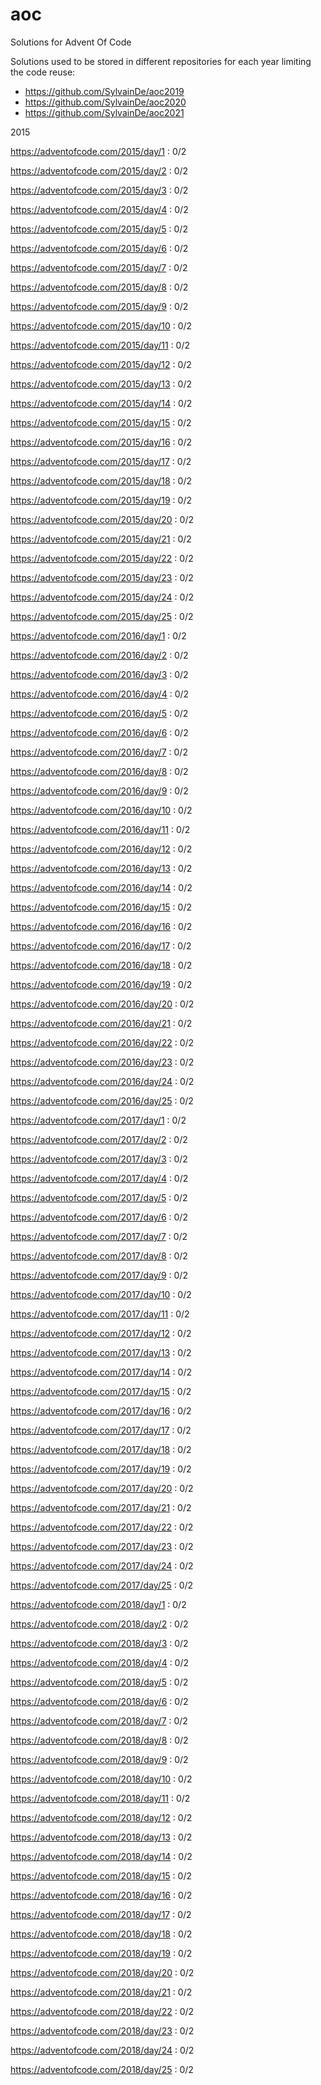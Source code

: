 # aoc
Solutions for Advent Of Code

Solutions used to be stored in different repositories for each year limiting the code reuse:
 - https://github.com/SylvainDe/aoc2019
 - https://github.com/SylvainDe/aoc2020
 - https://github.com/SylvainDe/aoc2021


2015

https://adventofcode.com/2015/day/1 : 0/2

https://adventofcode.com/2015/day/2 : 0/2

https://adventofcode.com/2015/day/3 : 0/2

https://adventofcode.com/2015/day/4 : 0/2

https://adventofcode.com/2015/day/5 : 0/2

https://adventofcode.com/2015/day/6 : 0/2

https://adventofcode.com/2015/day/7 : 0/2

https://adventofcode.com/2015/day/8 : 0/2

https://adventofcode.com/2015/day/9 : 0/2

https://adventofcode.com/2015/day/10 : 0/2

https://adventofcode.com/2015/day/11 : 0/2

https://adventofcode.com/2015/day/12 : 0/2

https://adventofcode.com/2015/day/13 : 0/2

https://adventofcode.com/2015/day/14 : 0/2

https://adventofcode.com/2015/day/15 : 0/2

https://adventofcode.com/2015/day/16 : 0/2

https://adventofcode.com/2015/day/17 : 0/2

https://adventofcode.com/2015/day/18 : 0/2

https://adventofcode.com/2015/day/19 : 0/2

https://adventofcode.com/2015/day/20 : 0/2

https://adventofcode.com/2015/day/21 : 0/2

https://adventofcode.com/2015/day/22 : 0/2

https://adventofcode.com/2015/day/23 : 0/2

https://adventofcode.com/2015/day/24 : 0/2

https://adventofcode.com/2015/day/25 : 0/2

https://adventofcode.com/2016/day/1 : 0/2

https://adventofcode.com/2016/day/2 : 0/2

https://adventofcode.com/2016/day/3 : 0/2

https://adventofcode.com/2016/day/4 : 0/2

https://adventofcode.com/2016/day/5 : 0/2

https://adventofcode.com/2016/day/6 : 0/2

https://adventofcode.com/2016/day/7 : 0/2

https://adventofcode.com/2016/day/8 : 0/2

https://adventofcode.com/2016/day/9 : 0/2

https://adventofcode.com/2016/day/10 : 0/2

https://adventofcode.com/2016/day/11 : 0/2

https://adventofcode.com/2016/day/12 : 0/2

https://adventofcode.com/2016/day/13 : 0/2

https://adventofcode.com/2016/day/14 : 0/2

https://adventofcode.com/2016/day/15 : 0/2

https://adventofcode.com/2016/day/16 : 0/2

https://adventofcode.com/2016/day/17 : 0/2

https://adventofcode.com/2016/day/18 : 0/2

https://adventofcode.com/2016/day/19 : 0/2

https://adventofcode.com/2016/day/20 : 0/2

https://adventofcode.com/2016/day/21 : 0/2

https://adventofcode.com/2016/day/22 : 0/2

https://adventofcode.com/2016/day/23 : 0/2

https://adventofcode.com/2016/day/24 : 0/2

https://adventofcode.com/2016/day/25 : 0/2

https://adventofcode.com/2017/day/1 : 0/2

https://adventofcode.com/2017/day/2 : 0/2

https://adventofcode.com/2017/day/3 : 0/2

https://adventofcode.com/2017/day/4 : 0/2

https://adventofcode.com/2017/day/5 : 0/2

https://adventofcode.com/2017/day/6 : 0/2

https://adventofcode.com/2017/day/7 : 0/2

https://adventofcode.com/2017/day/8 : 0/2

https://adventofcode.com/2017/day/9 : 0/2

https://adventofcode.com/2017/day/10 : 0/2

https://adventofcode.com/2017/day/11 : 0/2

https://adventofcode.com/2017/day/12 : 0/2

https://adventofcode.com/2017/day/13 : 0/2

https://adventofcode.com/2017/day/14 : 0/2

https://adventofcode.com/2017/day/15 : 0/2

https://adventofcode.com/2017/day/16 : 0/2

https://adventofcode.com/2017/day/17 : 0/2

https://adventofcode.com/2017/day/18 : 0/2

https://adventofcode.com/2017/day/19 : 0/2

https://adventofcode.com/2017/day/20 : 0/2

https://adventofcode.com/2017/day/21 : 0/2

https://adventofcode.com/2017/day/22 : 0/2

https://adventofcode.com/2017/day/23 : 0/2

https://adventofcode.com/2017/day/24 : 0/2

https://adventofcode.com/2017/day/25 : 0/2

https://adventofcode.com/2018/day/1 : 0/2

https://adventofcode.com/2018/day/2 : 0/2

https://adventofcode.com/2018/day/3 : 0/2

https://adventofcode.com/2018/day/4 : 0/2

https://adventofcode.com/2018/day/5 : 0/2

https://adventofcode.com/2018/day/6 : 0/2

https://adventofcode.com/2018/day/7 : 0/2

https://adventofcode.com/2018/day/8 : 0/2

https://adventofcode.com/2018/day/9 : 0/2

https://adventofcode.com/2018/day/10 : 0/2

https://adventofcode.com/2018/day/11 : 0/2

https://adventofcode.com/2018/day/12 : 0/2

https://adventofcode.com/2018/day/13 : 0/2

https://adventofcode.com/2018/day/14 : 0/2

https://adventofcode.com/2018/day/15 : 0/2

https://adventofcode.com/2018/day/16 : 0/2

https://adventofcode.com/2018/day/17 : 0/2

https://adventofcode.com/2018/day/18 : 0/2

https://adventofcode.com/2018/day/19 : 0/2

https://adventofcode.com/2018/day/20 : 0/2

https://adventofcode.com/2018/day/21 : 0/2

https://adventofcode.com/2018/day/22 : 0/2

https://adventofcode.com/2018/day/23 : 0/2

https://adventofcode.com/2018/day/24 : 0/2

https://adventofcode.com/2018/day/25 : 0/2
